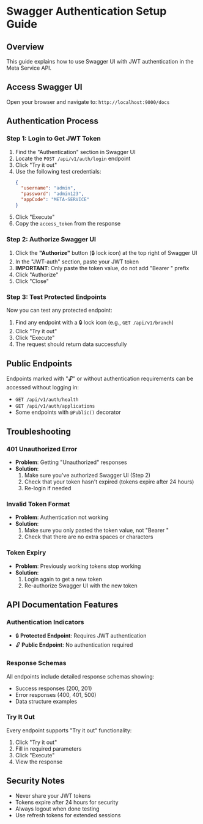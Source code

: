 # Swagger Authentication Setup Guide

## Overview

This guide explains how to use Swagger UI with JWT authentication in the Meta Service API.

## Access Swagger UI

Open your browser and navigate to: `http://localhost:9000/docs`

## Authentication Process

### Step 1: Login to Get JWT Token

1. Find the "Authentication" section in Swagger UI
2. Locate the `POST /api/v1/auth/login` endpoint
3. Click "Try it out"
4. Use the following test credentials:
   ```json
   {
     "username": "admin",
     "password": "admin123",
     "appCode": "META-SERVICE"
   }
   ```
5. Click "Execute"
6. Copy the `access_token` from the response

### Step 2: Authorize Swagger UI

1. Click the **"Authorize"** button (🔒 lock icon) at the top right of Swagger UI
2. In the "JWT-auth" section, paste your JWT token
3. **IMPORTANT**: Only paste the token value, do not add "Bearer " prefix
4. Click "Authorize"
5. Click "Close"

### Step 3: Test Protected Endpoints

Now you can test any protected endpoint:

1. Find any endpoint with a 🔒 lock icon (e.g., `GET /api/v1/branch`)
2. Click "Try it out"
3. Click "Execute"
4. The request should return data successfully

## Public Endpoints

Endpoints marked with "🔓" or without authentication requirements can be accessed without logging in:

- `GET /api/v1/auth/health`
- `GET /api/v1/auth/applications`
- Some endpoints with `@Public()` decorator

## Troubleshooting

### 401 Unauthorized Error

- **Problem**: Getting "Unauthorized" responses
- **Solution**:
  1. Make sure you've authorized Swagger UI (Step 2)
  2. Check that your token hasn't expired (tokens expire after 24 hours)
  3. Re-login if needed

### Invalid Token Format

- **Problem**: Authentication not working
- **Solution**:
  1. Make sure you only pasted the token value, not "Bearer <token>"
  2. Check that there are no extra spaces or characters

### Token Expiry

- **Problem**: Previously working tokens stop working
- **Solution**:
  1. Login again to get a new token
  2. Re-authorize Swagger UI with the new token

## API Documentation Features

### Authentication Indicators

- 🔒 **Protected Endpoint**: Requires JWT authentication
- 🔓 **Public Endpoint**: No authentication required

### Response Schemas

All endpoints include detailed response schemas showing:

- Success responses (200, 201)
- Error responses (400, 401, 500)
- Data structure examples

### Try It Out

Every endpoint supports "Try it out" functionality:

1. Click "Try it out"
2. Fill in required parameters
3. Click "Execute"
4. View the response

## Security Notes

- Never share your JWT tokens
- Tokens expire after 24 hours for security
- Always logout when done testing
- Use refresh tokens for extended sessions

